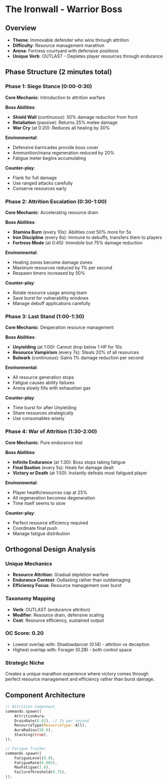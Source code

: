 # The Ironwall - Warrior Boss

## Overview
- **Theme**: Immovable defender who wins through attrition
- **Difficulty**: Resource management marathon
- **Arena**: Fortress courtyard with defensive positions
- **Unique Verb**: OUTLAST - Depletes player resources through endurance

## Phase Structure (2 minutes total)

### Phase 1: Siege Stance (0:00-0:30)
**Core Mechanic**: Introduction to attrition warfare

**Boss Abilities**:
- **Shield Wall** (continuous): 50% damage reduction from front
- **Retaliation** (passive): Returns 25% melee damage
- **War Cry** (at 0:20): Reduces all healing by 30%

**Environmental**:
- Defensive barricades provide boss cover
- Ammunition/mana regeneration reduced by 20%
- Fatigue meter begins accumulating

**Counter-play**:
- Flank for full damage
- Use ranged attacks carefully
- Conserve resources early

### Phase 2: Attrition Escalation (0:30-1:00)
**Core Mechanic**: Accelerating resource drain

**Boss Abilities**:
- **Stamina Burn** (every 10s): Abilities cost 50% more for 5s
- **Iron Discipline** (every 8s): Immune to debuffs, transfers them to players
- **Fortress Mode** (at 0:45): Immobile but 75% damage reduction

**Environmental**:
- Healing zones become damage zones
- Maximum resources reduced by 1% per second
- Respawn timers increased by 50%

**Counter-play**:
- Rotate resource usage among team
- Save burst for vulnerability windows
- Manage debuff applications carefully

### Phase 3: Last Stand (1:00-1:30)
**Core Mechanic**: Desperation resource management

**Boss Abilities**:
- **Unyielding** (at 1:00): Cannot drop below 1 HP for 10s
- **Resource Vampirism** (every 7s): Steals 20% of all resources
- **Bulwark** (continuous): Gains 1% damage reduction per second

**Environmental**:
- All resource generation stops
- Fatigue causes ability failures
- Arena slowly fills with exhaustion gas

**Counter-play**:
- Time burst for after Unyielding
- Share resources strategically
- Use consumables wisely

### Phase 4: War of Attrition (1:30-2:00)
**Core Mechanic**: Pure endurance test

**Boss Abilities**:
- **Infinite Endurance** (at 1:30): Boss stops taking fatigue
- **Final Bastion** (every 5s): Heals for damage dealt
- **Victory or Death** (at 1:50): Instantly defeats most fatigued player

**Environmental**:
- Player health/resources cap at 25%
- All regeneration becomes degeneration
- Time itself seems to slow

**Counter-play**:
- Perfect resource efficiency required
- Coordinate final push
- Manage fatigue distribution

## Orthogonal Design Analysis

### Unique Mechanics
- **Resource Attrition**: Gradual depletion warfare
- **Endurance Contest**: Outlasting rather than outdamaging
- **Efficiency Focus**: Resource management over burst

### Taxonomy Mapping
- **Verb**: OUTLAST (endurance attrition)
- **Modifier**: Resource drain, defensive scaling
- **Cost**: Resource efficiency, sustained output

### OC Score: 0.20
- Lowest overlap with: Shadowdancer (0.14) - attrition vs deception
- Highest overlap with: Forager (0.28) - both control space

### Strategic Niche
Creates a unique marathon experience where victory comes through perfect resource management and efficiency rather than burst damage.

## Component Architecture

```rust
// Attrition Component
commands.spawn((
    AttritionAura,
    DrainRate(0.01), // 1% per second
    ResourceType(ResourceType::All),
    AuraRadius(50.0),
    Stacking(true),
));

// Fatigue Tracker
commands.spawn((
    FatigueLevel(0.0),
    FatigueRate(0.005),
    MaxFatigue(1.0),
    FailureThreshold(0.75),
));
```